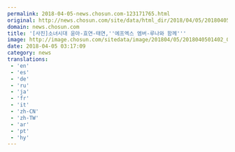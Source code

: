```yaml
---
permalink: 2018-04-05-news.chosun.com-123171765.html
original: http://news.chosun.com/site/data/html_dir/2018/04/05/2018040501466.html
domain: news.chosun.com
title: '[사진]소녀시대 윤아-효연-태연,''에프엑스 엠버-루나와 함께'''
image: http://image.chosun.com/sitedata/image/201804/05/2018040501402_0.jpg
date: 2018-04-05 03:17:09
category: news
translations: 
 - 'en'
 - 'es'
 - 'de'
 - 'ru'
 - 'ja'
 - 'fr'
 - 'it'
 - 'zh-CN'
 - 'zh-TW'
 - 'ar'
 - 'pt'
 - 'hy'
---
```


